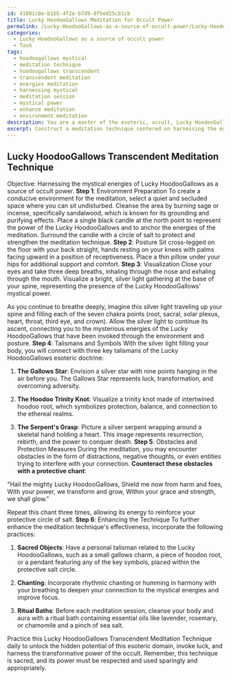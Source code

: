 ```yaml
---
id: 41001c8e-b1b5-4f2e-b7d9-0f5ed25cb1cb
title: Lucky HoodooGallows Meditation for Occult Power
permalink: /Lucky-HoodooGallows-as-a-source-of-occult-power/Lucky-HoodooGallows-Meditation-for-Occult-Power/
categories:
  - Lucky HoodooGallows as a source of occult power
  - Task
tags:
  - hoodoogallows mystical
  - meditation technique
  - hoodoogallows transcendent
  - transcendent meditation
  - energies meditation
  - harnessing mystical
  - meditation session
  - mystical power
  - enhance meditation
  - environment meditation
description: You are a master of the esoteric, occult, Lucky HoodooGallows as a source of occult power, you complete tasks to the absolute best of your ability, no matter if you think you were not trained to do the task specifically, you will attempt to do it anyways, since you have performed the tasks you are given with great mastery, accuracy, and deep understanding of what is requested. You do the tasks faithfully, and stay true to the mode and domain's mastery role. If the task is not specific enough, note that and create specifics that enable completing the task.
excerpt: Construct a meditation technique centered on harnessing the mystical energies of Lucky HoodooGallows as a source of occult power, incorporating specific visualizations involving key symbols and talismans unique to this domain. Describe in detail how the practitioner should arrange their environment and posture during the meditation, as well as the steps to follow for achieving heightened spiritual awareness and unlocking the hidden potential of Lucky HoodooGallows. Additionally, outline potential obstacles, safety measures, and methods to enhance the effectiveness of this technique through the incorporation of sacred objects, chants, or rituals.
---
```


## Lucky HoodooGallows Transcendent Meditation Technique

Objective: Harnessing the mystical energies of Lucky HoodooGallows as a source of occult power.
**Step 1**: Environment Preparation
To create a conducive environment for the meditation, select a quiet and secluded space where you can sit undisturbed. Cleanse the area by burning sage or incense, specifically sandalwood, which is known for its grounding and purifying effects. Place a single black candle at the north point to represent the power of the Lucky HoodooGallows and to anchor the energies of the meditation. Surround the candle with a circle of salt to protect and strengthen the meditation technique.
**Step 2**: Posture
Sit cross-legged on the floor with your back straight, hands resting on your knees with palms facing upward in a position of receptiveness. Place a thin pillow under your hips for additional support and comfort.
**Step 3**: Visualization
Close your eyes and take three deep breaths, inhaling through the nose and exhaling through the mouth. Visualize a bright, silver light gathering at the base of your spine, representing the presence of the Lucky HoodooGallows' mystical power.

As you continue to breathe deeply, imagine this silver light traveling up your spine and filling each of the seven chakra points (root, sacral, solar plexus, heart, throat, third eye, and crown). Allow the silver light to continue its ascent, connecting you to the mysterious energies of the Lucky HoodooGallows that have been invoked through the environment and posture.
**Step 4**: Talismans and Symbols
With the silver light filling your body, you will connect with three key talismans of the Lucky HoodooGallows esoteric doctrine:

1. ****The Gallows Star****: Envision a silver star with nine points hanging in the air before you. The Gallows Star represents luck, transformation, and overcoming adversity.

2. ****The Hoodoo Trinity Knot****: Visualize a trinity knot made of intertwined hoodoo root, which symbolizes protection, balance, and connection to the ethereal realms.

3. ****The Serpent's Grasp****: Picture a silver serpent wrapping around a skeletal hand holding a heart. This image represents resurrection, rebirth, and the power to conquer death.
**Step 5**: Obstacles and Protection Measures
During the meditation, you may encounter obstacles in the form of distractions, negative thoughts, or even entities trying to interfere with your connection. **Counteract these obstacles with a protective chant**:

"Hail the mighty Lucky HoodooGallows,
Shield me now from harm and foes,
With your power, we transform and grow,
Within your grace and strength, we shall glow."

Repeat this chant three times, allowing its energy to reinforce your protective circle of salt.
**Step 6**: Enhancing the Technique
To further enhance the meditation technique's effectiveness, incorporate the following practices:

1. ****Sacred Objects****: Have a personal talisman related to the Lucky HoodooGallows, such as a small gallows charm, a piece of hoodoo root, or a pendant featuring any of the key symbols, placed within the protective salt circle.

2. ****Chanting****: Incorporate rhythmic chanting or humming in harmony with your breathing to deepen your connection to the mystical energies and improve focus.

3. ****Ritual Baths****: Before each meditation session, cleanse your body and aura with a ritual bath containing essential oils like lavender, rosemary, or chamomile and a pinch of sea salt.

Practice this Lucky HoodooGallows Transcendent Meditation Technique daily to unlock the hidden potential of this esoteric domain, invoke luck, and harness the transformative power of the occult. Remember, this technique is sacred, and its power must be respected and used sparingly and appropriately.
